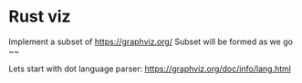 # Rust viz

Implement a subset of https://graphviz.org/
Subset will be formed as we go ~~

Lets start with dot language parser: https://graphviz.org/doc/info/lang.html

